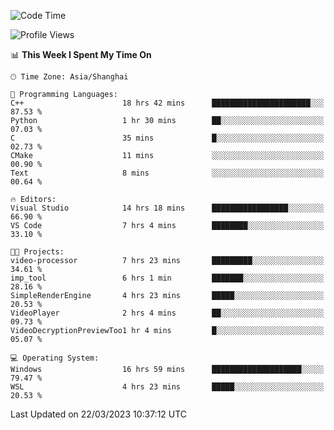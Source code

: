 <!--START_SECTION:waka-->
![Code Time](http://img.shields.io/badge/Code%20Time-792%20hrs%2039%20mins-blue)

![Profile Views](http://img.shields.io/badge/Profile%20Views-0-blue)

📊 **This Week I Spent My Time On** 

```text
🕑︎ Time Zone: Asia/Shanghai

💬 Programming Languages: 
C++                      18 hrs 42 mins      ██████████████████████░░░   87.53 % 
Python                   1 hr 30 mins        ██░░░░░░░░░░░░░░░░░░░░░░░   07.03 % 
C                        35 mins             █░░░░░░░░░░░░░░░░░░░░░░░░   02.73 % 
CMake                    11 mins             ░░░░░░░░░░░░░░░░░░░░░░░░░   00.90 % 
Text                     8 mins              ░░░░░░░░░░░░░░░░░░░░░░░░░   00.64 % 

🔥 Editors: 
Visual Studio            14 hrs 18 mins      █████████████████░░░░░░░░   66.90 % 
VS Code                  7 hrs 4 mins        ████████░░░░░░░░░░░░░░░░░   33.10 % 

🐱‍💻 Projects: 
video-processor          7 hrs 23 mins       █████████░░░░░░░░░░░░░░░░   34.61 % 
imp_tool                 6 hrs 1 min         ███████░░░░░░░░░░░░░░░░░░   28.16 % 
SimpleRenderEngine       4 hrs 23 mins       █████░░░░░░░░░░░░░░░░░░░░   20.53 % 
VideoPlayer              2 hrs 4 mins        ██░░░░░░░░░░░░░░░░░░░░░░░   09.73 % 
VideoDecryptionPreviewToo1 hr 4 mins         █░░░░░░░░░░░░░░░░░░░░░░░░   05.07 % 

💻 Operating System: 
Windows                  16 hrs 59 mins      ████████████████████░░░░░   79.47 % 
WSL                      4 hrs 23 mins       █████░░░░░░░░░░░░░░░░░░░░   20.53 % 
```


 Last Updated on 22/03/2023 10:37:12 UTC
<!--END_SECTION:waka-->